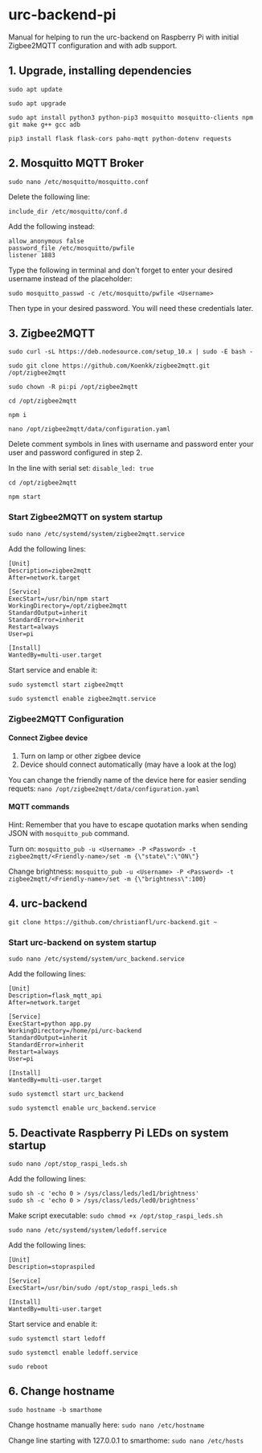 # urc-backend-pi
Manual for helping to run the urc-backend on Raspberry Pi with initial Zigbee2MQTT configuration and with adb support.

## 1. Upgrade, installing dependencies

``sudo apt update``

``sudo apt upgrade``

``sudo apt install python3 python-pip3 mosquitto mosquitto-clients npm git make g++ gcc adb``

``pip3 install flask flask-cors paho-mqtt python-dotenv requests``

## 2. Mosquitto MQTT Broker

``sudo nano /etc/mosquitto/mosquitto.conf``

Delete the following line:

``include_dir /etc/mosquitto/conf.d``

Add the following instead:

```
allow_anonymous false
password_file /etc/mosquitto/pwfile
listener 1883
```

Type the following in terminal and don't forget to enter your desired username instead of the placeholder:

``sudo mosquitto_passwd -c /etc/mosquitto/pwfile <Username>``

Then type in your desired password. You will need these credentials later.

## 3. Zigbee2MQTT

``sudo curl -sL https://deb.nodesource.com/setup_10.x | sudo -E bash -``

``sudo git clone https://github.com/Koenkk/zigbee2mqtt.git /opt/zigbee2mqtt``

``sudo chown -R pi:pi /opt/zigbee2mqtt``

``cd /opt/zigbee2mqtt``

``npm i``

``nano /opt/zigbee2mqtt/data/configuration.yaml``

Delete comment symbols in lines with username and password enter your user and password configured in step 2.

In the line with serial set: ``disable_led: true``

``cd /opt/zigbee2mqtt``

``npm start``

### Start Zigbee2MQTT on system startup

``sudo nano /etc/systemd/system/zigbee2mqtt.service``

Add the following lines:

```
[Unit]
Description=zigbee2mqtt
After=network.target

[Service]
ExecStart=/usr/bin/npm start
WorkingDirectory=/opt/zigbee2mqtt
StandardOutput=inherit
StandardError=inherit
Restart=always
User=pi

[Install]
WantedBy=multi-user.target
```

Start service and enable it:

``sudo systemctl start zigbee2mqtt``

``sudo systemctl enable zigbee2mqtt.service``

### Zigbee2MQTT Configuration

#### Connect Zigbee device

 1. Turn on lamp or other zigbee device
 2. Device should connect automatically (may have a look at the log)

You can change the friendly name of the device here for easier sending requets: ``nano /opt/zigbee2mqtt/data/configuration.yaml``

#### MQTT commands

Hint: Remember that you have to escape quotation marks when sending JSON with ``mosquitto_pub`` command.

Turn on: ``mosquitto_pub -u <Username> -P <Password> -t zigbee2mqtt/<Friendly-name>/set -m {\"state\":\"ON\"}``

Change brightness: ``mosquitto_pub -u <Username> -P <Password> -t zigbee2mqtt/<Friendly-name>/set -m {\"brightness\":100}``

## 4. urc-backend

``git clone https://github.com/christianfl/urc-backend.git ~``

### Start urc-backend on system startup

``sudo nano /etc/systemd/system/urc_backend.service``

Add the following lines:

```
[Unit]
Description=flask_mqtt_api
After=network.target

[Service]
ExecStart=python app.py
WorkingDirectory=/home/pi/urc-backend
StandardOutput=inherit
StandardError=inherit
Restart=always
User=pi

[Install]
WantedBy=multi-user.target
```

``sudo systemctl start urc_backend``

``sudo systemctl enable urc_backend.service``

## 5. Deactivate Raspberry Pi LEDs on system startup

``sudo nano /opt/stop_raspi_leds.sh``

Add the following lines:

```
sudo sh -c 'echo 0 > /sys/class/leds/led1/brightness'
sudo sh -c 'echo 0 > /sys/class/leds/led0/brightness'
```

Make script executable: ``sudo chmod +x /opt/stop_raspi_leds.sh``

``sudo nano /etc/systemd/system/ledoff.service``

Add the following lines:

```
[Unit]
Description=stopraspiled

[Service]
ExecStart=/usr/bin/sudo /opt/stop_raspi_leds.sh

[Install]
WantedBy=multi-user.target
```
Start service and enable it:

``sudo systemctl start ledoff``

``sudo systemctl enable ledoff.service``

``sudo reboot``

## 6. Change hostname

``sudo hostname -b smarthome``

Change hostname manually here: ``sudo nano /etc/hostname``

Change line starting with 127.0.0.1 to smarthome: ``sudo nano /etc/hosts``
